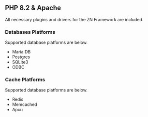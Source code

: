 <h2>PHP 8.2 & Apache</h2>
<p>All necessary plugins and drivers for the ZN Framework are included.</p>
<h3>Databases Platforms</h3>
<p>
    Supported database platforms are below.
    <ul>
        <li>Maria DB</li>
        <li>Postgres</li>
        <li>SQLite3</li>
        <li>ODBC</li>
    </ul>
</p>
<h3>Cache Platforms</h3>
<p>
    Supported database platforms are below.
    <ul>
        <li>Redis</li>
        <li>Memcached</li>
        <li>Apcu</li>
    </ul>
</p>